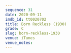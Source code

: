 ```yaml
---
sequence: 31
date: 2020-09-11
imdb_id: tt0020702
title: Born Reckless (1930)
grade: C
slug: born-reckless-1930
venue: iTunes
venue_notes:
---
```


